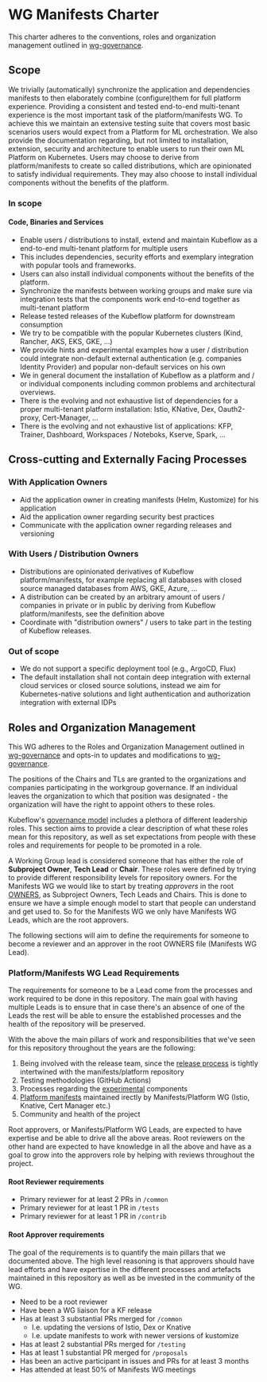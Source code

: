# WG Manifests Charter


This charter adheres to the conventions, roles and organization management
outlined in [wg-governance].

## Scope

We trivially (automatically) synchronize the application and dependencies manifests to then elaborately combine (configure)them for full platform experience.
Providing a consistent and tested end-to-end multi-tenant experience is the most important task of the platform/manifests WG.
To achieve this we maintain an extensive testing suite that covers most basic scenarios users would expect from a Platform for ML orchestration.
We also provide the documentation regarding, but not limited to installation, extension, security and architecture to enable users to run their own ML Platform on Kubernetes.
Users may choose to derive from platform/manifests to create so called distributions, which are opinionated to satisfy individual requirements. They may also choose to install individual components without the benefits of the platform.

### In scope

#### Code, Binaries and Services

- Enable users / distributions to install, extend and maintain Kubeflow as a end-to-end multi-tenant platform for multiple users
- This includes dependencies, security efforts and exemplary integration with popular tools and frameworks.
- Users can also install individual components without the benefits of the platform.
- Synchronize the manifests between working groups and make sure via integration tests that the components work end-to-end together as multi-tenant platform
- Release tested releases of the Kubeflow platform for downstream consumption
- We try to be compatible with the popular Kubernetes clusters (Kind, Rancher, AKS, EKS, GKE, ...)
- We provide hints and experimental examples how a user / distribution could integrate non-default external authentication (e.g. companies Identity Provider) and popular non-default services on his own
- We in general document the installation of Kubeflow as a platform and / or  individual components including common problems and architectural overviews.
- There is the evolving and not exhaustive list of dependencies for a proper multi-tenant platform installation: Istio, KNative, Dex, Oauth2-proxy, Cert-Manager, ...
- There is the evolving and not exhaustive list of applications:  KFP, Trainer, Dashboard, Workspaces / Noteboks, Kserve, Spark, ...

## Cross-cutting and Externally Facing Processes

### With Application Owners

- Aid the application owner in creating manifests (Helm, Kustomize) for his application
- Aid the application owner regarding security best practices
- Communicate with the application owner regarding releases and versioning

### With Users / Distribution Owners
- Distributions are opinionated derivatives of Kubeflow platform/manifests, for example replacing all databases with closed source managed databases from AWS, GKE, Azure, ...
- A distribution can be created by an arbitrary amount of users / companies in private or in public by deriving from Kubeflow platform/manifests, see the definition above
- Coordinate with "distribution owners" / users to take part in the testing of Kubeflow releases.

### Out of scope

- We do not support a specific deployment tool (e.g., ArgoCD, Flux)
- The default installation shall not contain deep integration with external cloud services or closed source solutions, instead we aim for Kubernetes-native solutions and light authentication and authorization integration with external IDPs

## Roles and Organization Management

This WG adheres to the Roles and Organization Management outlined in
[wg-governance] and opts-in to updates and modifications to [wg-governance].

The positions of the Chairs and TLs are granted to the organizations and companies participating in the workgroup governance. If an individual leaves the organization to which that position was designated - the organization will have the right to appoint others to these roles.

Kubeflow's [governance model](https://github.com/kubeflow/community/blob/master/wgs/wg-governance.md)
includes a plethora of different leadership roles.
This section aims to provide a clear description of what these roles mean for
this repository, as well as set expectations from people with these roles and requirements
for people to be promoted in a role.

A Working Group lead is considered someone that has either the role of
**Subproject Owner**, **Tech Lead** or **Chair**. These roles were defined by trying
to provide different responsibility levels for repository owners. For the Manifests WG
we would like to start by treating *approvers* in the root [OWNERS](https://github.com/kubeflow/manifests/blob/master/OWNERS),
as Subproject Owners, Tech Leads and Chairs. This is done to ensure we have a
simple enough model to start that people can understand and get used to. So for
the Manifests WG we only have Manifests WG Leads, which are the root approvers.

The following sections will aim to define the requirements for someone to become
a reviewer and an approver in the root OWNERS file (Manifests WG Lead).

### Platform/Manifests WG Lead Requirements

The requirements for someone to be a Lead come from the processes and work required
to be done in this repository. The main goal with having multiple Leads is to ensure
that in case there's an absence of one of the Leads the rest will be able to ensure
the established processes and the health of the repository will be preserved.

With the above the main pillars of work and responsibilities that we've seen for
this repository throughout the years are the following:
1. Being involved with the release team, since the [release process](https://github.com/kubeflow/community/tree/master/releases) is tightly intertwined with the manifests/platform repository
2. Testing methodologies (GitHub Actions)
3. Processes regarding the [experimental](https://github.com/kubeflow/manifests/blob/master/experimental) components
4. [Platform manifests](https://github.com/kubeflow/manifests/tree/master/common) maintained irectly by Manifests/Platform WG (Istio, Knative, Cert Manager etc.)
5. Community and health of the project

Root approvers, or Manifests/Platform WG Leads, are expected to have expertise and be able
to drive all the above areas. Root reviewers on the other hand are expected to
have knowledge in all the above and have as a goal to grow into the approvers
role by helping with reviews throughout the project.

#### Root Reviewer requirements

* Primary reviewer for at least 2 PRs in `/common`
* Primary reviewer for at least 1 PR in `/tests`
* Primary reviewer for at least 1 PR in `/contrib`

#### Root Approver requirements

The goal of the requirements is to quantify the main pillars that we documented
above. The high level reasoning is that approvers should have lead efforts and
have expertise in the different processes and artefacts maintained in this repository
as well as be invested in the community of the WG.

* Need to be a root reviewer
* Have been a WG liaison for a KF release
* Has at least 3 substantial PRs merged for `/common`
    * I.e. updating the versions of Istio, Dex or Knative
    * I.e. update manifests to work with newer versions of kustomize
* Has at least 2 substantial PRs merged for `/testing`
* Has at least 1 substantial PR merged for `/proposals`
* Has been an active participant in issues and PRs for at least 3 months
* Has attended at least 50% of Manifests WG meetings


[wg-governance]: ../wg-governance.md
[wg-subprojects]: https://github.com/Kubeflow/community/blob/master/wg-YOURWG/README.md#subprojects
[Kubeflow Charter README]: https://github.com/Kubeflow/community/blob/master/committee-steering/governance/README.md
